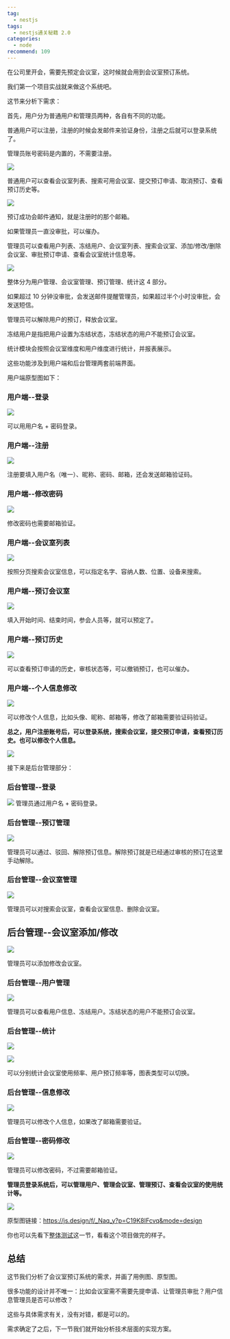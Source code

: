 ```yaml
---
tag:
  - nestjs
tags:
  - nestjs通关秘籍 2.0
categories:
  - node
recommend: 109
---
```


在公司里开会，需要先预定会议室，这时候就会用到会议室预订系统。

我们第一个项目实战就来做这个系统吧。

这节来分析下需求：

首先，用户分为普通用户和管理员两种，各自有不同的功能。

普通用户可以注册，注册的时候会发邮件来验证身份，注册之后就可以登录系统了。

管理员账号密码是内置的，不需要注册。

![](/nestjsCheats/image-3429.jpg)

普通用户可以查看会议室列表、搜索可用会议室、提交预订申请、取消预订、查看预订历史等。

![](/nestjsCheats/image-3430.jpg)

预订成功会邮件通知，就是注册时的那个邮箱。

如果管理员一直没审批，可以催办。

管理员可以查看用户列表、冻结用户、会议室列表、搜索会议室、添加/修改/删除会议室、审批预订申请、查看会议室统计信息等。

![](/nestjsCheats/image-3431.jpg)

整体分为用户管理、会议室管理、预订管理、统计这 4 部分。

如果超过 10 分钟没审批，会发送邮件提醒管理员，如果超过半个小时没审批，会发送短信。

管理员可以解除用户的预订，释放会议室。

冻结用户是指把用户设置为冻结状态，冻结状态的用户不能预订会议室。

统计模块会按照会议室维度和用户维度进行统计，并报表展示。

这些功能涉及到用户端和后台管理两套前端界面。

用户端原型图如下：

### 用户端--登录

![](/nestjsCheats/image-3432.jpg)

可以用用户名 + 密码登录。

### 用户端--注册

![](/nestjsCheats/image-3433.jpg)

注册要填入用户名（唯一）、昵称、密码、邮箱，还会发送邮箱验证码。

### 用户端--修改密码

![](/nestjsCheats/image-3434.jpg)

修改密码也需要邮箱验证。

### 用户端--会议室列表

![](/nestjsCheats/image-3435.jpg)

按照分页搜索会议室信息，可以指定名字、容纳人数、位置、设备来搜索。

### 用户端--预订会议室

![](/nestjsCheats/image-3436.jpg)

填入开始时间、结束时间，参会人员等，就可以预定了。

### 用户端--预订历史

![](/nestjsCheats/image-3437.jpg)

可以查看预订申请的历史，审核状态等，可以撤销预订，也可以催办。

### 用户端--个人信息修改

![](/nestjsCheats/image-3438.jpg)

可以修改个人信息，比如头像、昵称、邮箱等，修改了邮箱需要验证码验证。

**总之，用户注册账号后，可以登录系统，搜索会议室，提交预订申请，查看预订历史。也可以修改个人信息。**

![](/nestjsCheats/image-3439.jpg)

接下来是后台管理部分：

### 后台管理--登录

![](/nestjsCheats/image-3440.jpg)
管理员通过用户名 + 密码登录。

### 后台管理--预订管理

![](/nestjsCheats/image-3441.jpg)

管理员可以通过、驳回、解除预订信息。解除预订就是已经通过审核的预订在这里手动解除。

### 后台管理--会议室管理

![](/nestjsCheats/image-3442.jpg)

管理员可以对搜索会议室，查看会议室信息、删除会议室。

## 后台管理--会议室添加/修改

![](/nestjsCheats/image-3443.jpg)

管理员可以添加修改会议室。

### 后台管理--用户管理

![](/nestjsCheats/image-3444.jpg)

管理员可以查看用户信息、冻结用户。冻结状态的用户不能预订会议室。

### 后台管理--统计

![](/nestjsCheats/image-3445.jpg)

![](/nestjsCheats/image-3446.jpg)

可以分别统计会议室使用频率、用户预订频率等，图表类型可以切换。

### 后台管理--信息修改

![](/nestjsCheats/image-3447.jpg)

管理员可以修改个人信息，如果改了邮箱需要验证。

### 后台管理--密码修改

![](/nestjsCheats/image-3448.jpg)

管理员可以修改密码，不过需要邮箱验证。

**管理员登录系统后，可以管理用户、管理会议室、管理预订、查看会议室的使用统计等。**

![](/nestjsCheats/image-3449.jpg)

原型图链接：https://js.design/f/_Naq_y?p=C19K8IFcvq&mode=design

你也可以先看下[整体测试](https://juejin.cn/book/7226988578700525605/section/7389175417796001792)这一节，看看这个项目做完的样子。

## 总结

这节我们分析了会议室预订系统的需求，并画了用例图、原型图。

很多功能的设计并不唯一：比如会议室需不需要先提申请、让管理员审批？用户信息管理员是否可以修改？

这些与具体需求有关，没有对错，都是可以的。

需求确定了之后，下一节我们就开始分析技术层面的实现方案。
